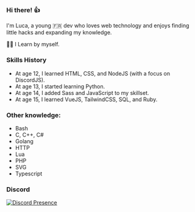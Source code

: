 ### Hi there! :thumbsup:

I'm Luca, a young 🇫🇷 dev who loves web technology and enjoys finding little hacks and expanding my knowledge.

👨‍🎓 I Learn by myself.

### Skills History

- At age 12, I learned HTML, CSS, and NodeJS (with a focus on DiscordJS).
- At age 13, I started learning Python.
- At age 14, I added Sass and JavaScript to my skillset.
- At age 15, I learned VueJS, TailwindCSS, SQL, and Ruby.

### Other knowledge:

- Bash
- C, C++, C#
- Golang
- HTTP
- Lua
- PHP
- SVG
- Typescript

### Discord

[![Discord Presence](https://lanyard-profile-readme.vercel.app/api/325644794049200129)](https://discord.com/users/325644794049200129)
